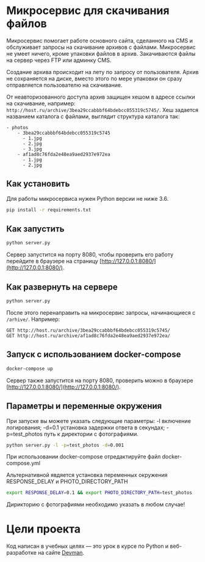 # Микросервис для скачивания файлов

Микросервис помогает работе основного сайта, сделанного на CMS и обслуживает
запросы на скачивание архивов с файлами. Микросервис не умеет ничего, кроме упаковки файлов
в архив. Закачиваются файлы на сервер через FTP или админку CMS.

Создание архива происходит на лету по запросу от пользователя. Архив не сохраняется на диске, вместо этого по мере упаковки он сразу отправляется пользователю на скачивание.

От неавторизованного доступа архив защищен хешом в адресе ссылки на скачивание, например: `http://host.ru/archive/3bea29ccabbbf64bdebcc055319c5745/`. Хеш задается названием каталога с файлами, выглядит структура каталога так:

```
- photos
    - 3bea29ccabbbf64bdebcc055319c5745
      - 1.jpg
      - 2.jpg
      - 3.jpg
    - af1ad8c76fda2e48ea9aed2937e972ea
      - 1.jpg
      - 2.jpg
```


## Как установить

Для работы микросервиса нужен Python версии не ниже 3.6.

```bash
pip install -r requirements.txt
```

## Как запустить

```bash
python server.py
```

Сервер запустится на порту 8080, чтобы проверить его работу перейдите в браузере на страницу [http://127.0.0.1:8080/](http://127.0.0.1:8080/).

## Как развернуть на сервере

```bash
python server.py
```

После этого перенаправить на микросервис запросы, начинающиеся с `/arhive/`. Например:

```
GET http://host.ru/archive/3bea29ccabbbf64bdebcc055319c5745/
GET http://host.ru/archive/af1ad8c76fda2e48ea9aed2937e972ea/
```

## Запуск с использованием docker-compose

```bash
docker-compose up
```

Сервер также запустится на порту 8080, проверить можно в браузере [http://127.0.0.1:8080/](http://127.0.0.1:8080/).

## Параметры и переменные окружения

При запуске вы можете указать следующие параметры:
-l включение логирования;
-d=0.1 установка задержки ответа в секундах;
-p=test_photos путь к директории с фотографиями.

```bash
python server.py -l -p=test_photos -d=0.001
```

При использовании docker-compose отредактируйте файл docker-compose.yml

Альтернативной явдяется установка переменных окружения RESPONSE_DELAY и PHOTO_DIRECTORY_PATH

```bash
export RESPONSE_DELAY=0.1 && export PHOTO_DIRECTORY_PATH=test_photos
```

Дирикторию с фотографиями необходимо указать в любом случае!

# Цели проекта

Код написан в учебных целях — это урок в курсе по Python и веб-разработке на сайте [Devman](https://dvmn.org).
